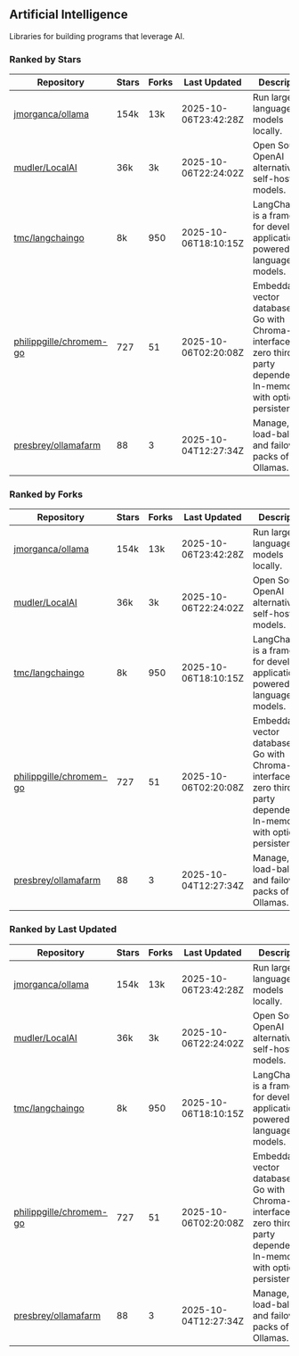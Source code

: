 ## Artificial Intelligence

Libraries for building programs that leverage AI.

### Ranked by Stars

| Repository | Stars | Forks | Last Updated | Description | 
|------------|-------|-------|--------------|-------------|
| [jmorganca/ollama](https://github.com/jmorganca/ollama) | 154k | 13k | 2025-10-06T23:42:28Z |  Run large language models locally. |
| [mudler/LocalAI](https://github.com/mudler/LocalAI) | 36k | 3k | 2025-10-06T22:24:02Z |  Open Source OpenAI alternative, self-host AI models. |
| [tmc/langchaingo](https://github.com/tmc/langchaingo) | 8k | 950 | 2025-10-06T18:10:15Z |  LangChainGo is a framework for developing applications powered by language models. |
| [philippgille/chromem-go](https://github.com/philippgille/chromem-go) | 727 | 51 | 2025-10-06T02:20:08Z |  Embeddable vector database for Go with Chroma-like interface and zero third-party dependencies. In-memory with optional persistence. |
| [presbrey/ollamafarm](https://github.com/presbrey/ollamafarm) | 88 | 3 | 2025-10-04T12:27:34Z |  Manage, load-balance, and failover packs of Ollamas. |

### Ranked by Forks

| Repository | Stars | Forks | Last Updated | Description | 
|------------|-------|-------|--------------|-------------|
| [jmorganca/ollama](https://github.com/jmorganca/ollama) | 154k | 13k | 2025-10-06T23:42:28Z |  Run large language models locally. |
| [mudler/LocalAI](https://github.com/mudler/LocalAI) | 36k | 3k | 2025-10-06T22:24:02Z |  Open Source OpenAI alternative, self-host AI models. |
| [tmc/langchaingo](https://github.com/tmc/langchaingo) | 8k | 950 | 2025-10-06T18:10:15Z |  LangChainGo is a framework for developing applications powered by language models. |
| [philippgille/chromem-go](https://github.com/philippgille/chromem-go) | 727 | 51 | 2025-10-06T02:20:08Z |  Embeddable vector database for Go with Chroma-like interface and zero third-party dependencies. In-memory with optional persistence. |
| [presbrey/ollamafarm](https://github.com/presbrey/ollamafarm) | 88 | 3 | 2025-10-04T12:27:34Z |  Manage, load-balance, and failover packs of Ollamas. |

### Ranked by Last Updated

| Repository | Stars | Forks | Last Updated | Description | 
|------------|-------|-------|--------------|-------------|
| [jmorganca/ollama](https://github.com/jmorganca/ollama) | 154k | 13k | 2025-10-06T23:42:28Z |  Run large language models locally. |
| [mudler/LocalAI](https://github.com/mudler/LocalAI) | 36k | 3k | 2025-10-06T22:24:02Z |  Open Source OpenAI alternative, self-host AI models. |
| [tmc/langchaingo](https://github.com/tmc/langchaingo) | 8k | 950 | 2025-10-06T18:10:15Z |  LangChainGo is a framework for developing applications powered by language models. |
| [philippgille/chromem-go](https://github.com/philippgille/chromem-go) | 727 | 51 | 2025-10-06T02:20:08Z |  Embeddable vector database for Go with Chroma-like interface and zero third-party dependencies. In-memory with optional persistence. |
| [presbrey/ollamafarm](https://github.com/presbrey/ollamafarm) | 88 | 3 | 2025-10-04T12:27:34Z |  Manage, load-balance, and failover packs of Ollamas. |

